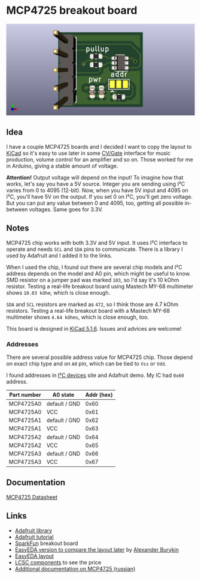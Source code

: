 # MCP4725 breakout board

![MCP4725 breakout board image](/MCP4725_breakout/img/MCP4725_breakout.png?raw=true)

## Idea

I have a couple MCP4725 boards and I decided I want to copy the layout to [KiCad](https://kicad-pcb.org/) so it's easy to use later in some [CV/Gate](https://en.wikipedia.org/wiki/CV/gate) interface for music production, volume control for an amplifier and so on. Those worked for me in Arduino, giving a stable amount of voltage.

**Attention!** Output voltage will depend on the input! To imagine how that works, let's say you have a 5V source. Integer you are sending using I²C varies from 0 to 4095 (12-bit). Now, when you have 5V input and 4095 on I²C, you'll have 5V on the output. If you set 0 on I²C, you'll get zero voltage. But you can put any value between 0 and 4095, too, getting all possible in-between voltages. Same goes for 3.3V.

## Notes

MCP4725 chip works with both 3.3V and 5V input. It uses I²C interface to operate and needs `SCL` and `SDA` pins to communicate.
There is a library I used by Adafruit and I added it to the links.

When I used the chip, I found out there are several chip models and I²C address depends on the model and A0 pin, which might be useful to know.
SMD resistor on a jumper pad was marked `103`, so I'd say it's 10 kOhm resistor. Testing a real-life breakout board using Mastech MY-68 multimeter shows `10.03 kOhm`, which is close enough.

`SDA` and `SCL` resistors are marked as `472`, so I think those are 4.7 kOhm resistors.
Testing a real-life breakout board with a Mastech MY-68 multimeter shows `4.64 kOhms`, which is close enough, too.

This board is designed in [KiCad 5.1.6](https://kicad-pcb.org/). Issues and advices are welcome!

### Addresses

There are several possible address value for MCP4725 chip.
Those depend on exact chip type and on `A0` pin, which can be tied to `Vss` or `Vdd`.

I found addresses in [I²C devices](https://i2cdevices.org/) site and Adafruit demo.
My IC had `0x60` address.

| Part number | A0 state      | Addr (hex) |
| ----------- | ------------- | ---------- |
| MCP4725A0   | default / GND | 0x60       |
| MCP4725A0   | VCC           | 0x61       |
| MCP4725A1   | default / GND | 0x62       |
| MCP4725A1   | VCC           | 0x63       |
| MCP4725A2   | default / GND | 0x64       |
| MCP4725A2   | VCC           | 0x65       |
| MCP4725A3   | default / GND | 0x66       |
| MCP4725A3   | VCC           | 0x67       |

## Documentation

[MCP4725 Datasheet](http://ww1.microchip.com/downloads/en/DeviceDoc/22039d.pdf)

## Links

* [Adafruit library](https://github.com/adafruit/Adafruit_MCP4725)
* [Adafruit tutorial](https://learn.adafruit.com/mcp4725-12-bit-dac-tutorial?view=all)
* [SparkFun](https://www.sparkfun.com/products/12918) breakout board
* [EasyEDA version to compare the layout later](https://easyeda.com/alexander.burykin/I2C_DAC_Breakout_MCP4725_Open_hardware-91xPJ1jBu) by [Alexander Burykin](alexander.burykin)
* [EasyEDA layout](https://easyeda.com/editor#id=e36a5e46d0c54cee9079e0bdedf030fe)
* [LCSC components](https://lcsc.com/search?q=MCP4725) to see the price
* [Additional documentation on MCP4725 (russian)](https://micro-pi.ru/mcp4725-%D1%86%D0%B8%D1%84%D1%80%D0%BE-%D0%B0%D0%BD%D0%B0%D0%BB%D0%BE%D0%B3%D0%BE%D0%B2%D1%8B%D0%B9-%D0%BF%D1%80%D0%B5%D0%BE%D0%B1%D1%80%D0%B0%D0%B7%D0%BE%D0%B2%D0%B0%D1%82%D0%B5%D0%BB%D1%8C/)
